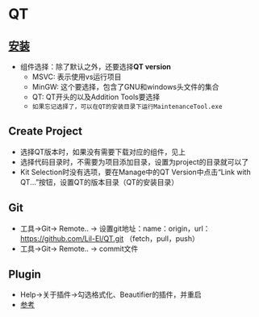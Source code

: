# QT

## [安装](https://www.qt.io/download)

- 组件选择：除了默认之外，还要选择**QT version**
    - MSVC: 表示使用vs运行项目
    - MinGW: 这个要选择，包含了GNU和windows头文件的集合
    - QT: QT开头的以及Addition Tools要选择
    - `如果忘记选择了，可以在QT的安装目录下运行MaintenanceTool.exe`

## Create Project

- 选择QT版本时，如果没有需要下载对应的组件，见上
- 选择代码目录时，不需要为项目添加目录，设置为project的目录就可以了
- Kit Selection时没有选项，要在Manage中的QT Version中点击“Link with QT...”按钮，设置QT的版本目录（QT的安装目录）

## Git

- 工具->Git-> Remote.. -> 设置git地址：name：origin，url：https://github.com/Lil-El/QT.git （fetch，pull，push）
- 工具->Git-> Remote.. -> commit文件

## Plugin

- Help->关于插件->勾选格式化、Beautifier的插件，并重启
- [参考](https://blog.csdn.net/qq_35976351/article/details/85037645)
